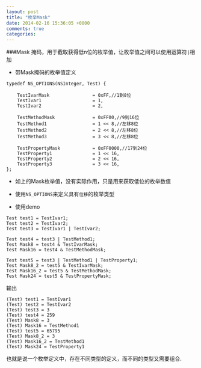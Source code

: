 ```yaml
---
layout: post
title: "枚举Mask"
date: 2014-02-16 15:36:05 +0800
comments: true
categories: 
---
```


###Mask 掩码，用于截取获得低n位的枚举值，让枚举值之间可以使用运算符`|`相加

- 带Mask掩码的枚举值定义

```
typedef NS_OPTIONS(NSInteger, Test) {

    TestIvarMask                = 0xFF,//1到8位
    TestIvar1                   = 1,
    TestIvar2                   = 2,
    
    TestMethodMask              = 0xFF00,//9到16位
    TestMethod1                 = 1 << 8,//左移8位
    TestMethod2                 = 2 << 8,//左移8位
    TestMethod3                 = 3 << 8,//左移8位
    
    TestPropertyMask            = 0xFF0000,//17到24位
    TestProperty1               = 1 << 16,
    TestProperty2               = 2 << 16,
    TestProperty3               = 3 << 16,
};
```

- 如上的Mask枚举值，没有实际作用，只是用来获取低位的枚举数值
- 使用`NS_OPTIONS`来定义具有`位移`的枚举类型

- 使用demo

```
Test test1 = TestIvar1;
Test test2 = TestIvar2;
Test test3 = TestIvar1 | TestIvar2;

Test test4 = test3 | TestMethod1;
Test Mask8 = test4 & TestIvarMask;
Test Mask16 = test4 & TestMethodMask;

Test test5 = test3 | TestMethod1 | TestProperty1;
Test Mask8_2 = test5 & TestIvarMask;
Test Mask16_2 = test5 & TestMethodMask;
Test Mask24 = test5 & TestPropertyMask;
```

输出

```
(Test) test1 = TestIvar1
(Test) test2 = TestIvar2
(Test) test3 = 3
(Test) test4 = 259
(Test) Mask8 = 3
(Test) Mask16 = TestMethod1
(Test) test5 = 65795
(Test) Mask8_2 = 3
(Test) Mask16_2 = TestMethod1
(Test) Mask24 = TestProperty1
```

也就是说一个枚举定义中，存在不同类型的定义，而不同的类型又需要组合.